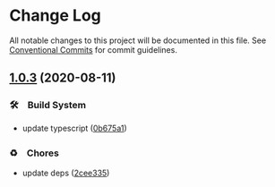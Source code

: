 # Change Log

All notable changes to this project will be documented in this file.
See [Conventional Commits](https://conventionalcommits.org) for commit guidelines.

## [1.0.3](https://github.com/bluelovers/ws-sourcemap/compare/lazy-source-map@1.0.2...lazy-source-map@1.0.3) (2020-08-11)


### 🛠　Build System

* update typescript ([0b675a1](https://github.com/bluelovers/ws-sourcemap/commit/0b675a1d45005c39135cb4813c8f98d58872201f))


### ♻️　Chores

* update deps ([2cee335](https://github.com/bluelovers/ws-sourcemap/commit/2cee335ea5e1f524bb91174e291b861283cc1a1d))
